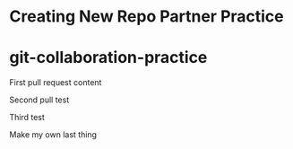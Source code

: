 # Creating New Repo Partner Practice
# git-collaboration-practice

First pull request content

Second pull test

Third test

Make my own last thing
